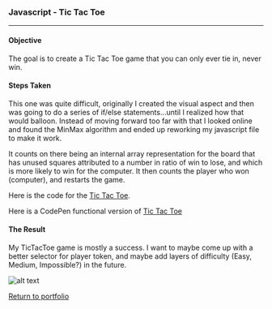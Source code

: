### Javascript - Tic Tac Toe
***

#### Objective
The goal is to create a Tic Tac Toe game that you can only ever tie in, never win.

#### Steps Taken
This one was quite difficult, originally I created the visual aspect and then was going to do a series of if/else statements...until I realized how that would balloon. Instead of moving forward too far with that I looked online and found the MinMax algorithm and ended up reworking my javascript file to make it work.

It counts on there being an internal array representation for the board that has unused squares attributed to a number in ratio of win to lose, and which is more likely to win for the computer. It then counts the player who won (computer), and restarts the game.

Here is the code for the [Tic Tac Toe](https://github.com/danielramsayer/School_work/tree/master/FreeCodeCamp/AdvancedPrograms/TicTacToe).

Here is a CodePen functional version of [Tic Tac Toe](https://codepen.io/Daniel_Ramsayer/pen/mMvzMv)

#### The Result

My TicTacToe game is mostly a success. I want to maybe come up with a better selector for player token, and maybe add layers of difficulty (Easy, Medium, Impossible?) in the future.


![alt text](https://github.com/danielramsayer/School_work/blob/master/FreeCodeCamp/AdvancedPrograms/TicTacToe/g1.png "TicTacToe image")


[Return to portfolio](https://github.com/danielramsayer/Portfolio)
